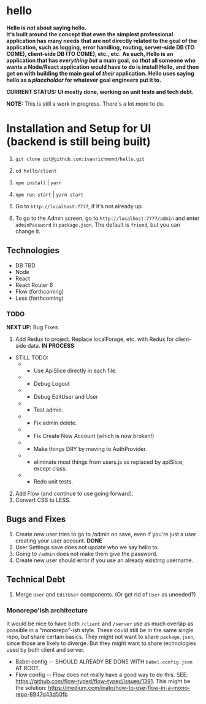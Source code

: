# hello

**Hello is _not_ about saying hello.**  
**It's built around the concept that even the simplest professional application has many needs**
**that are not directly related to the goal of the application, such as logging, error handling,**
**routing, server-side DB (TO COME), client-side DB (TO COME), etc., etc.**
**As such, Hello is an application that has _everything but_ a main goal,**
**_so that_ all someone who wants a Node/React application would have to do is install Hello,**
**and then get on with building the main goal of _their_ application.**
**Hello uses saying hello as a _placeholder_ for whatever goal engineers put it to.**

**CURRENT STATUS: UI mostly done, working on unit tests and tech debt.**

**NOTE:** This is still a work in progress.  There's a lot more to do.

# Installation and Setup for UI (backend is still being built)

1. `git clone git@github.com:ivanrichmond/hello.git`

2. `cd hello/client`

3. `npm install` | `yarn`

4. `npm run start` | `yarn start`

5. Go to `http://localhost:7777`, if it's not already up.

6. To go to the Admin screen, go to `http://localhost:7777/admin` and enter `adminPassword` in `package.json`.  The default is `friend`, but you can change it.
## Technologies

- DB TBD
- Node
- React
- React Router 6
- Flow (forthcoming)
- Less (forthcoming)
### TODO

**NEXT UP:** Bug Fixes

1. Add Redux to project.  Replace localForage, etc. with Redux for client-side data. **IN PROCESS**
- STILL TODO: 
    * - Use ApiSlice directly in each file.
    * - Debug Logout
    * - Debug EditUser and User
    * - Test admin.
    * - Fix admin delete.
    * - Fix Create New Account (which is now broken!)
    * - Make things DRY by moving to AuthProvider.
    * - eliminate most things from users.js as replaced by apiSlice, except class.
    * - Redo unit tests.
2. Add Flow (and continue to use going forward).
3. Convert CSS to LESS.
## Bugs and Fixes

1. Create new user tries to go to /admin on save, even if you're just a user
creating your user account. **DONE**
2. User Settings save does not update who we say hello to.
3. Going to `/admin` does not make them give the password.
4. Create new user should error if you use an already existing username.
## Technical Debt

1. Merge `User` and `EditUser` components.  (Or get rid of `User` as uneeded?)

### Monorepo'ish architecture

It would be nice to have both `/client` and `/server` use as much overlap as possible in a 
"monorepo"-ish style.  These could still be in the same single repo, but share certain basics.  They might not want to share `package.json`, since those are likely to diverge.  But they might want to share technologies used by both client and server.

* Babel config -- SHOULD ALREADY BE DONE WITH `babel.config.json` AT ROOT.
* Flow config -- Flow does not really have a good way to do this.  SEE: https://github.com/flow-typed/flow-typed/issues/1391.  This might be the solution: https://medium.com/inato/how-to-use-flow-in-a-mono-repo-8947d43d50fb

